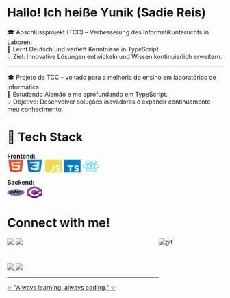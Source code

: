 # Hallo! Ich heiße Yunik (Sadie Reis)

🎓 Abschlussprojekt (TCC) – Verbesserung des Informatikunterrichts in Laboren.  
📘 Lernt Deutsch und vertieft Kenntnisse in TypeScript.  
💡 Ziel: Innovative Lösungen entwickeln und Wissen kontinuierlich erweitern.  

---

🎓 Projeto de TCC – voltado para a melhoria do ensino em laboratórios de informática.  
📘 Estudando Alemão e me aprofundando em TypeScript.  
💡 Objetivo: Desenvolver soluções inovadoras e expandir continuamente meu conhecimento.  

#

# 🚀 Tech Stack

**Frontend:**  
<img align="center" alt="HTML" height="30" width="40" src="https://raw.githubusercontent.com/devicons/devicon/master/icons/html5/html5-original.svg">
<img align="center" alt="CSS" height="30" width="40" src="https://raw.githubusercontent.com/devicons/devicon/master/icons/css3/css3-original.svg">
<img align="center" alt="JavaScript" height="30" width="40" src="https://raw.githubusercontent.com/devicons/devicon/master/icons/javascript/javascript-plain.svg">
<img align="center" alt="TypeScript" height="30" width="40" src="https://raw.githubusercontent.com/devicons/devicon/master/icons/typescript/typescript-plain.svg">
<img align="center" alt="React" height="30" width="40" src="https://raw.githubusercontent.com/devicons/devicon/master/icons/react/react-original.svg">

**Backend:**  
<img align="center" alt="PHP" height="30" width="40" src="https://raw.githubusercontent.com/devicons/devicon/master/icons/php/php-original.svg">
<img align="center" alt="CSharp" height="30" width="40" src="https://raw.githubusercontent.com/devicons/devicon/master/icons/csharp/csharp-original.svg">

#

# Connect with me!

 <div> 
  <a href="https://instagram.com/d_lima16" target="_blank"><img src="https://img.shields.io/badge/-Instagram-%23E4405F?style=for-the-badge&logo=instagram&logoColor=white" target="_blank"></a> 
  <a href = "mailto:diogolima5328@gmail.com"><img src="https://img.shields.io/badge/-Gmail-%23333?style=for-the-badge&logo=gmail&logoColor=white" target="_blank"></a>
  <img align="right" alt ="gif" height="175" width="150" src="https://media.discordapp.net/attachments/1161011417789497505/1421998812628783167/giphy.gif?ex=68db1318&is=68d9c198&hm=f361913ba8790d003a8267e62f72dfc3c5260bafd6be6bce7410ac4e8693b451&=">
</div>

#

<div>
  <a href="https://github.com/Yunik-D">
  <img height="180em" src="https://github-readme-stats.vercel.app/api?username=Yunik-D&show_icons=true&theme=dark&include_all_commits=true&count_private=true"/>
  <img height="180em" src="https://github-readme-stats.vercel.app/api/top-langs/?username=Yunik-D&layout=compact&langs_count=16&theme=dark"/>
<div>
  
 ---
✨ "Always learning, always coding." ✨




